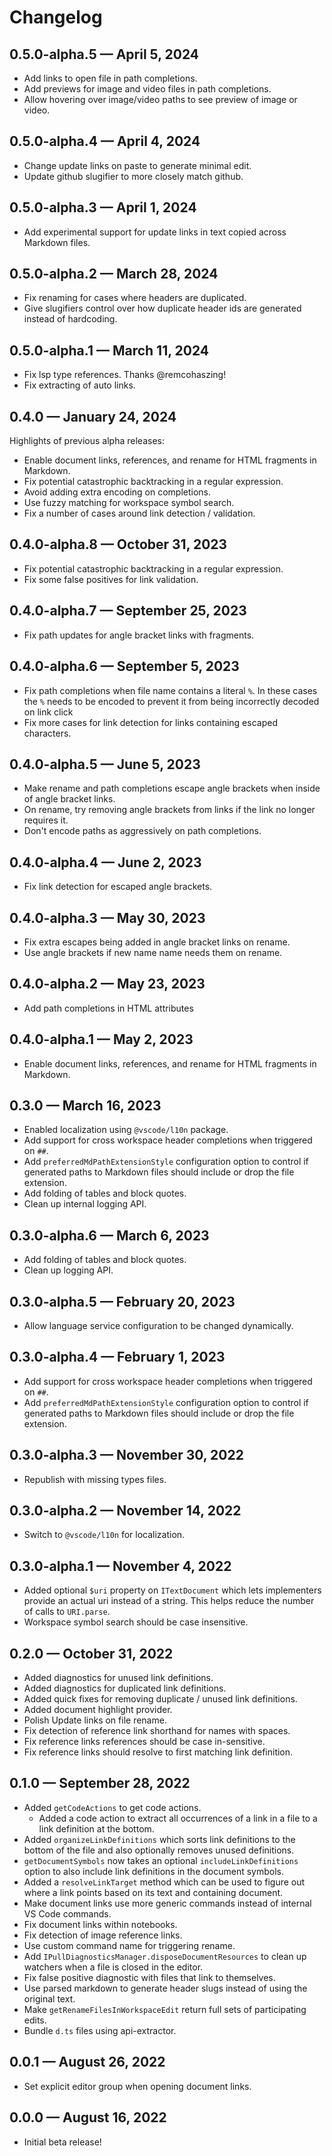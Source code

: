 # Changelog

## 0.5.0-alpha.5 — April 5, 2024
- Add links to open file in path completions.
- Add previews for image and video files in path completions.
- Allow hovering over image/video paths to see preview of image or video.

## 0.5.0-alpha.4 — April 4, 2024
- Change update links on paste to generate minimal edit.
- Update github slugifier to more closely match github.

## 0.5.0-alpha.3 — April 1, 2024
- Add experimental support for update links in text copied across Markdown files.

## 0.5.0-alpha.2 — March 28, 2024
- Fix renaming for cases where headers are duplicated.
- Give slugifiers control over how duplicate header ids are generated instead of hardcoding.

## 0.5.0-alpha.1 — March 11, 2024
- Fix lsp type references. Thanks @remcohaszing!
- Fix extracting of auto links.

## 0.4.0 — January 24, 2024
Highlights of previous alpha releases:

- Enable document links, references, and rename for HTML fragments in Markdown.
- Fix potential catastrophic backtracking in a regular expression.
- Avoid adding extra encoding on completions.
- Use fuzzy matching for workspace symbol search.
- Fix a number of cases around link detection / validation.

## 0.4.0-alpha.8 — October 31, 2023
- Fix potential catastrophic backtracking in a regular expression.
- Fix some false positives for link validation.

## 0.4.0-alpha.7 — September 25, 2023
- Fix path updates for angle bracket links with fragments.

## 0.4.0-alpha.6 — September 5, 2023
- Fix path completions when file name contains a literal `%`. In these cases the `%` needs to be encoded to prevent it from being incorrectly decoded on link click
- Fix more cases for link detection for links containing escaped characters.

## 0.4.0-alpha.5 — June 5, 2023
- Make rename and path completions escape angle brackets when inside of angle bracket links.
- On rename, try removing angle brackets from links if the link no longer requires it.
- Don't encode paths as aggressively on path completions.

## 0.4.0-alpha.4 — June 2, 2023
- Fix link detection for escaped angle brackets.

## 0.4.0-alpha.3 — May 30, 2023
- Fix extra escapes being added in angle bracket links on rename.
- Use angle brackets if new name name needs them on rename.

## 0.4.0-alpha.2 — May 23, 2023
- Add path completions in HTML attributes

## 0.4.0-alpha.1 — May 2, 2023
- Enable document links, references, and rename for HTML fragments in Markdown.

## 0.3.0 — March 16, 2023
- Enabled localization using `@vscode/l10n` package.
- Add support for cross workspace header completions when triggered on `##`.
- Add `preferredMdPathExtensionStyle` configuration option to control if generated paths to Markdown files should include or drop the file extension.
- Add folding of tables and block quotes.
- Clean up internal logging API.

## 0.3.0-alpha.6 — March 6, 2023
- Add folding of tables and block quotes.
- Clean up logging API.

## 0.3.0-alpha.5 — February 20, 2023
- Allow language service configuration to be changed dynamically. 

## 0.3.0-alpha.4 — February 1, 2023
- Add support for cross workspace header completions when triggered on `##`.
- Add `preferredMdPathExtensionStyle` configuration option to control if generated paths to Markdown files should include or drop the file extension.

## 0.3.0-alpha.3 — November 30, 2022
- Republish with missing types files.

## 0.3.0-alpha.2 — November 14, 2022
- Switch to `@vscode/l10n` for localization.

## 0.3.0-alpha.1 — November 4, 2022
- Added optional `$uri` property on `ITextDocument` which lets implementers provide an actual uri instead of a string. This helps reduce the number of calls to `URI.parse`.
- Workspace symbol search should be case insensitive.

## 0.2.0 — October 31, 2022
- Added diagnostics for unused link definitions.
- Added diagnostics for duplicated link definitions.
- Added quick fixes for removing duplicate / unused link definitions.
- Added document highlight provider.
- Polish Update links on file rename.
- Fix detection of reference link shorthand for names with spaces.
- Fix reference links references should be case in-sensitive.
- Fix reference links should resolve to first matching link definition.

## 0.1.0 — September 28, 2022
- Added `getCodeActions` to get code actions.
    - Added a code action to extract all occurrences of a link in a file to a link definition at the bottom.
- Added `organizeLinkDefinitions` which sorts link definitions to the bottom of the file and also optionally removes unused definitions.
- `getDocumentSymbols` now takes an optional `includeLinkDefinitions` option to also include link definitions in the document symbols.
- Added a `resolveLinkTarget` method which can be used to figure out where a link points based on its text and containing document.
- Make document links use more generic commands instead of internal VS Code commands.
- Fix document links within notebooks.
- Fix detection of image reference links.
- Use custom command name for triggering rename.
- Add `IPullDiagnosticsManager.disposeDocumentResources` to clean up watchers when a file is closed in the editor.
- Fix false positive diagnostic with files that link to themselves.
- Use parsed markdown to generate header slugs instead of using the original text.
- Make `getRenameFilesInWorkspaceEdit` return full sets of participating edits. 
- Bundle `d.ts` files using api-extractor.

## 0.0.1 — August 26, 2022
- Set explicit editor group when opening document links.

## 0.0.0 — August 16, 2022
- Initial beta release!
